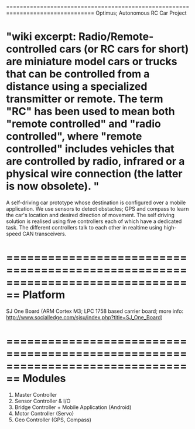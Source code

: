 ================================================================================
Optimus; Autonomous RC Car Project

"wiki excerpt: Radio/Remote-controlled cars (or RC cars for short) are miniature model cars or trucks that can be controlled from a distance using a specialized transmitter or remote. The term "RC" has been used to mean both "remote controlled" and "radio controlled", where "remote controlled" includes vehicles that are controlled by radio, infrared or a physical wire connection (the latter is now obsolete). "
================================================================================
A self-driving car prototype whose destination is configured over a mobile
application.
We use sensors to detect obstacles; GPS and compass to learn the car's
location and desired direction of movement.
The self driving solution is realised using five controllers each of which
have a dedicated task. The different controllers talk to each other in realtime
using high-speed CAN transceivers.

================================================================================
Platform
================================================================================
SJ One Board (ARM Cortex M3; LPC 1758 based carrier board; 
        more info: http://www.socialledge.com/sjsu/index.php?title=SJ_One_Board)

================================================================================
Modules
================================================================================
1) Master Controller
2) Sensor Controller & I/O
3) Bridge Controller + Mobile Application (Android)
4) Motor Controller (Servo)
5) Geo Controller (GPS, Compass)
